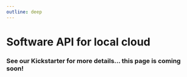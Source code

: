 ```yaml
---
outline: deep
---
```


# Software API for local cloud

### See our Kickstarter for more details... this page is coming soon!

